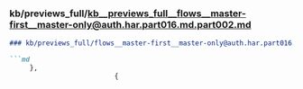 ### kb/previews_full/kb__previews_full__flows__master-first__master-only@auth.har.part016.md.part002.md

```md
### kb/previews_full/flows__master-first__master-only@auth.har.part016.md (part 002)

```md
     },
                          {
                            
```

```

```

